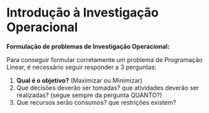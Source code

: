 # Introdução à Investigação Operacional

**Formulação de problemas de Investigação Operacional:**

Para conseguir formular corretamente um problema de Programação Linear, é necessário seguir responder a 3 perguntas:

1. **Qual é o objetivo?** (Maximizar ou Minimizar)
2. Que decisões deverão ser tomadas? que atividades deverão ser realizadas? (segue sempre da pergunta QUANTO?)
3. Que recursos serão consumos? que restrições existem?

